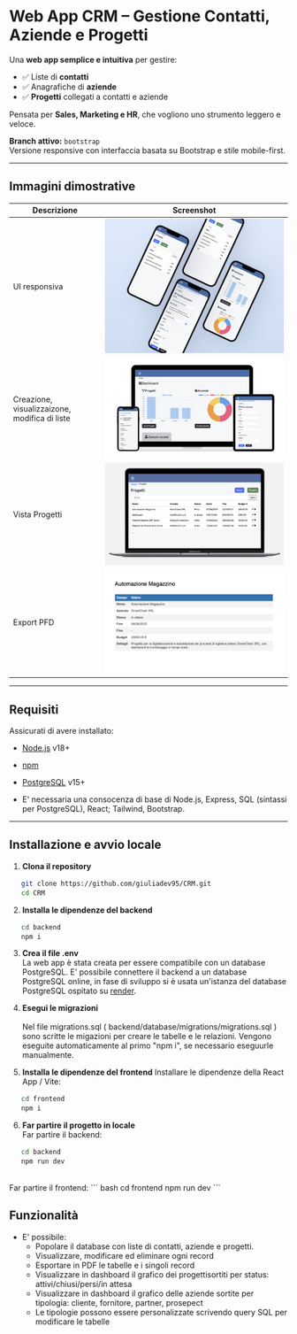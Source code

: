 # Web App CRM – Gestione Contatti, Aziende e Progetti

Una **web app semplice e intuitiva** per gestire:
- ✅ Liste di **contatti**
- ✅ Anagrafiche di **aziende**
- ✅ **Progetti** collegati a contatti e aziende  

Pensata per **Sales, Marketing e HR**, che vogliono uno strumento leggero e veloce.

**Branch attivo:** `bootstrap`  
Versione responsive con interfaccia basata su Bootstrap e stile mobile-first.

---

## Immagini dimostrative

| Descrizione | Screenshot |
|-------------|-------------|
| UI responsiva | ![UI responsive](./images/mock-up-iphone.png) |
| Creazione, visualizzaizone, modifica di liste | ![Creazione, visualizzaizone, modifica di liste](./images/mock-up.png) |
| Vista Progetti | ![Vista Progetti](./images/macos-mock-up.png) |
| Export PFD | ![Export PFD](./images/PDFExport.png) |


---

## Requisiti

Assicurati di avere installato:
- [Node.js](https://nodejs.org/) v18+
- [npm](https://www.npmjs.com/)
- [PostgreSQL](https://www.postgresql.org/) v15+

- E' necessaria una consocenza di base di Node.js, Express, SQL (sintassi per PostgreSQL), React; Tailwind, Bootstrap.

---

## Installazione e avvio locale

1. **Clona il repository**
``` bash
   git clone https://github.com/giuliadev95/CRM.git
   cd CRM
```
2. **Installa le dipendenze del backend**
``` bash
   cd backend
   npm i
```
3. **Crea il file .env**<br>
La web app è stata creata per essere compatibile con un database PostgreSQL. E' possibile connettere il backend a un database PostgreSQL online, in fase di sviluppo si è usata un'istanza del database PostgreSQL ospitato su [render](https://render.com/).

4. **Esegui le migrazioni**<br>  
Nel file migrations.sql ( backend/database/migrations/migrations.sql ) sono scritte le migazioni per creare le tabelle e le relazioni. Vengono eseguite automaticamente al primo "npm i", se necessario eseguurle manualmente.

5. **Installa le dipendenze del frontend** 
Installare le dipendenze della React App / Vite:
``` bash
   cd frontend
   npm i
```
6. **Far partire il progetto in locale**<br>
Far partire il backend:
``` bash
   cd backend
   npm run dev
```
<br>
Far partire il frontend:
``` bash
   cd frontend
   npm run dev
```

## Funzionalità<br>  
- E' possibile:
    - Popolare il database con liste di contatti, aziende e progetti.
    - Visualizzare, modificare ed eliminare ogni record
    - Esportare in PDF le tabelle e i singoli record
    - Visualizzare in dashboard il grafico dei progettisortiti per status: attivi/chiusi/persi/in attesa
    - Visualizzare in dashboard il grafico delle aziende sortite per tipologia: cliente, fornitore, partner, prosepect
    - Le tipologie possono essere personalizzate scrivendo query SQL per modificare le tabelle